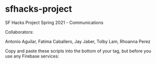 # sfhacks-project

SF Hacks Project Spring 2021 - Communications

Collaborators:

Antonio Aguilar,
Fatima Caballero,
Jay Jaber,
Tolby Lam,
Rhoanna Perez

Copy and paste these scripts into the bottom of your <body> tag, but before you use any Firebase services: 
<!-- The core Firebase JS SDK is always required and must be listed first -->
<script src="/__/firebase/8.2.10/firebase-app.js"></script>

<!-- TODO: Add SDKs for Firebase products that you want to use
     https://firebase.google.com/docs/web/setup#available-libraries -->
<script src="/__/firebase/8.2.10/firebase-analytics.js"></script>

<!-- Initialize Firebase -->
<script src="/__/firebase/init.js"></script>